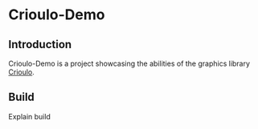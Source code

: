 # Crioulo-Demo

## Introduction 

Crioulo-Demo is a project showcasing the abilities of the graphics library [Crioulo](https://github.com/MarianSyska/Crioulo).

## Build

Explain build
